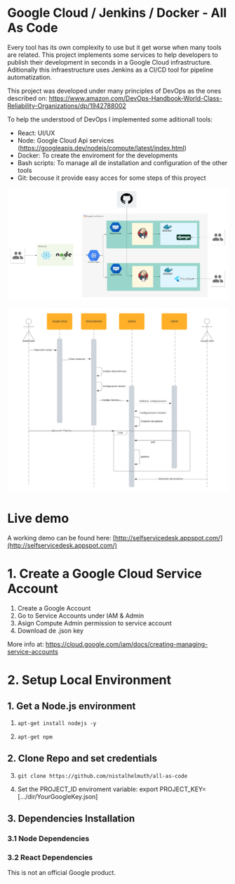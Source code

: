
# Google Cloud / Jenkins / Docker - All As Code

Every tool has its own complexity to use but it get worse when many tools are related. This project implements some services to help developers to publish their development in seconds in a Google Cloud infrastructure. Aditionally this infraestructure uses Jenkins as a CI/CD tool for pipeline automatization.

This project was developed under many principles of DevOps as the ones described on: https://www.amazon.com/DevOps-Handbook-World-Class-Reliability-Organizations/dp/1942788002

To help the understood of DevOps I implemented some aditionall tools:

* React: UI/UX
* Node: Google Cloud Api services (https://googleapis.dev/nodejs/compute/latest/index.html)
* Docker: To create the enviroment for the developments
* Bash scripts: To manage all de installation and configuration of the other tools
* Git: becouse it provide easy acces for some steps of this proyect


![Arquitectura](https://github.com/nistalhelmuth/all-as-code/blob/master/Arquitectura.png "Architecture")

![Flujo](https://github.com/nistalhelmuth/all-as-code/blob/master/Flujo.png "Flujo")


# Live demo

A working demo can be found here: [http://selfservicedesk.appspot.com/](http://selfservicedesk.appspot.com/)

# 1. Create a Google Cloud Service Account

1. Create a Google Account
2. Go to Service Accounts under IAM & Admin
3. Asign Compute Admin permission to service account
4. Download de .json key

More info at: https://cloud.google.com/iam/docs/creating-managing-service-accounts


# 2. Setup Local Environment

## 1. Get a Node.js environment

1. `apt-get install nodejs -y`

2. `apt-get npm`

## 2. Clone Repo and set credentials

3. `git clone https://github.com/nistalhelmuth/all-as-code`

4. Set the PROJECT_ID enviroment variable: export PROJECT_KEY=[.../dir/YourGoogleKey.json]

## 3. Dependencies Installation
### 3.1 Node Dependencies


### 3.2 React Dependencies 



This is not an official Google product.
